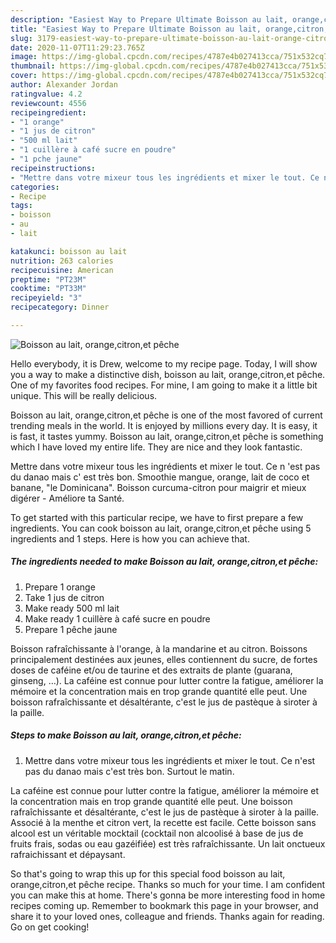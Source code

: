 ```yaml
---
description: "Easiest Way to Prepare Ultimate Boisson au lait, orange,citron,et pêche"
title: "Easiest Way to Prepare Ultimate Boisson au lait, orange,citron,et pêche"
slug: 3179-easiest-way-to-prepare-ultimate-boisson-au-lait-orange-citron-et-peche
date: 2020-11-07T11:29:23.765Z
image: https://img-global.cpcdn.com/recipes/4787e4b027413cca/751x532cq70/boisson-au-lait-orangecitronet-peche-photo-principale-de-la-recette.jpg
thumbnail: https://img-global.cpcdn.com/recipes/4787e4b027413cca/751x532cq70/boisson-au-lait-orangecitronet-peche-photo-principale-de-la-recette.jpg
cover: https://img-global.cpcdn.com/recipes/4787e4b027413cca/751x532cq70/boisson-au-lait-orangecitronet-peche-photo-principale-de-la-recette.jpg
author: Alexander Jordan
ratingvalue: 4.2
reviewcount: 4556
recipeingredient:
- "1 orange"
- "1 jus de citron"
- "500 ml lait"
- "1 cuillère à café sucre en poudre"
- "1 pche jaune"
recipeinstructions:
- "Mettre dans votre mixeur tous les ingrédients et mixer le tout. Ce n&#39;est pas du danao mais c&#39;est très bon. Surtout le matin."
categories:
- Recipe
tags:
- boisson
- au
- lait

katakunci: boisson au lait 
nutrition: 263 calories
recipecuisine: American
preptime: "PT23M"
cooktime: "PT33M"
recipeyield: "3"
recipecategory: Dinner

---
```



![Boisson au lait, orange,citron,et pêche](https://img-global.cpcdn.com/recipes/4787e4b027413cca/751x532cq70/boisson-au-lait-orangecitronet-peche-photo-principale-de-la-recette.jpg)

Hello everybody, it is Drew, welcome to my recipe page. Today, I will show you a way to make a distinctive dish, boisson au lait, orange,citron,et pêche. One of my favorites food recipes. For mine, I am going to make it a little bit unique. This will be really delicious.

Boisson au lait, orange,citron,et pêche is one of the most favored of current trending meals in the world. It is enjoyed by millions every day. It is easy, it is fast, it tastes yummy. Boisson au lait, orange,citron,et pêche is something which I have loved my entire life. They are nice and they look fantastic.

Mettre dans votre mixeur tous les ingrédients et mixer le tout. Ce n &#39;est pas du danao mais c&#39; est très bon. Smoothie mangue, orange, lait de coco et banane, &#34;le Dominicana&#34;. Boisson curcuma-citron pour maigrir et mieux digérer - Améliore ta Santé.


To get started with this particular recipe, we have to first prepare a few ingredients. You can cook boisson au lait, orange,citron,et pêche using 5 ingredients and 1 steps. Here is how you can achieve that.

<!--inarticleads1-->

##### The ingredients needed to make Boisson au lait, orange,citron,et pêche:

1. Prepare 1 orange
1. Take 1 jus de citron
1. Make ready 500 ml lait
1. Make ready 1 cuillère à café sucre en poudre
1. Prepare 1 pêche jaune


Boisson rafraîchissante à l&#39;orange, à la mandarine et au citron. Boissons principalement destinées aux jeunes, elles contiennent du sucre, de fortes doses de caféine et/ou de taurine et des extraits de plante (guarana, ginseng, …). La caféine est connue pour lutter contre la fatigue, améliorer la mémoire et la concentration mais en trop grande quantité elle peut. Une boisson rafraîchissante et désaltérante, c&#39;est le jus de pastèque à siroter à la paille. 

<!--inarticleads2-->

##### Steps to make Boisson au lait, orange,citron,et pêche:

1. Mettre dans votre mixeur tous les ingrédients et mixer le tout. Ce n&#39;est pas du danao mais c&#39;est très bon. Surtout le matin.


La caféine est connue pour lutter contre la fatigue, améliorer la mémoire et la concentration mais en trop grande quantité elle peut. Une boisson rafraîchissante et désaltérante, c&#39;est le jus de pastèque à siroter à la paille. Associé à la menthe et citron vert, la recette est facile. Cette boisson sans alcool est un véritable mocktail (cocktail non alcoolisé à base de jus de fruits frais, sodas ou eau gazéifiée) est très rafraîchissante. Un lait onctueux rafraichissant et dépaysant. 

So that's going to wrap this up for this special food boisson au lait, orange,citron,et pêche recipe. Thanks so much for your time. I am confident you can make this at home. There's gonna be more interesting food in home recipes coming up. Remember to bookmark this page in your browser, and share it to your loved ones, colleague and friends. Thanks again for reading. Go on get cooking!
